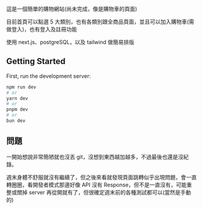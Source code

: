 這是一個簡單的購物網站(尚未完成，像是購物車的頁面)

目前首頁可以點選 5 大類別，也有各類別跟全商品頁面，並且可以加入購物車(需做登入)，也有登入及註冊功能

使用 next.js、postgreSQL，以及 tailwind 做簡易排版

## Getting Started

First, run the development server:

```bash
npm run dev
# or
yarn dev
# or
pnpm dev
# or
bun dev
```

## 問題

一開始想說非常簡陋就也沒丟 git，沒想到東西越加越多，不過最後也還是沒紀錄。

週末身體不舒服就沒有繼續了，但之後來看就發現頁面跳轉似乎出現問題，會一直轉圈圈，看開發者模式那邊好像 API 沒有 Response，但不是一直沒有，可能重整或關掉 server 再從開就有了，但很確定週末前的各種測試都可以(當然是手動的)
